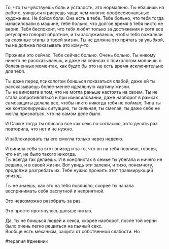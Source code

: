 То, что ты чувствуешь боль и усталость, это нормально. Ты ебашишь на работе, учишься и рисуешь чаще чем многие профессиональные художники.
Не бойся боли. Она есть в тебе. Тебе больно, что тебя тогда изнасиловали в машине, тебе больно, что долгое время в тебя никто не верил. Тебя беспокоит, что тебя любят только за достижения и хотя все регулярно говорят обратное, и ты заслуживаешь, чтобы тебя пожалели за сложные этапы в твоей жизни. Ты не должна это прятать за улыбкой, ты не должна показывать это кому-то.

Проживи это сейчас. Тебе сейчас больно. Очень больно. Ты никому ничего не рассказываешь, и даже на сеансах с психологом молчишь о болезненных моментах, как будто бы это не есть время исключительно для тебя.

Ты даже перед психологом боишься показаться слабой, даже ей ты рассказываешь более-менее идеальную картину жизни.  
Ты не виновата в том, что не могла раньше настоять на своем. Ты не стала сопротивляться и при изнасиловании, даже наоборот в рамках самозащиты делала все, чтобы никто никогда тебя не поймал; Типа ты же контролируешь ситуацию, ты сильная, ты смелая, ты даже себе не могла признаться, что на самом деле было

И Сашке тогда ты описала все как секс по согласию, хотя десять раз повторила, что нет и не нужно.

И заблокировать ты его смогла только через неделю.

И винила себя за этот эпизод и за то, что он на тебя повлиял, говоря, что нет, не было такого никогда.  
Ты всегда так делаешь. И в конфликтах в семье ты убегала и ничего не решала, и в своей жизни. Вот увидь эти залежи, и тихо, понемногу, продолжи разгребать их. Тебе нужно прожить этот травмирующий эпизод.

Ты не знаешь, как это на тебя повлияло, скорее ты начала воспринимать себя распутной и неприятной. 

Это невозможно разобрать за раз. 

Это просто протянулось дальше нитью.

Да, ты не боишься людей и секса, скорее наоборот, после той херни было очень легко решиться на пьяный секс.  
Вообще есть механизм, защита от собственной слабости. Но

#терапия #дневник 